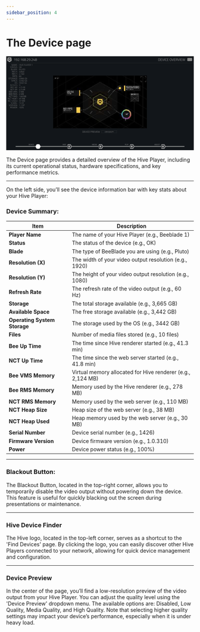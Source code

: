```yaml
---
sidebar_position: 4
---
```


# The Device page

![Device Main Page](\img\user-manual\device\device-page.png)

The Device page provides a detailed overview of the Hive Player, including its current operational status, hardware specifications, and key performance metrics.


---

On the left side, you’ll see the device information bar with key stats about your Hive Player:



### Device Summary:
| **Item**            | **Description**                                |
|---------------------|------------------------------------------------|
| **Player Name**      | The name of your Hive Player (e.g., Beeblade 1)|
| **Status**           | The status of the device (e.g., OK)            |
| **Blade**            | The type of BeeBlade you are using (e.g., Pluto)|
| **Resolution (X)**   | The width of your video output resolution (e.g., 1920)|
| **Resolution (Y)**   | The height of your video output resolution (e.g., 1080)|
| **Refresh Rate**     | The refresh rate of the video output (e.g., 60 Hz)|
| **Storage**          | The total storage available (e.g., 3,665 GB)   |
| **Available Space**  | The free storage available (e.g., 3,442 GB)    |
| **Operating System Storage** | The storage used by the OS (e.g., 3442 GB) |
| **Files**            | Number of media files stored (e.g., 10 files)  |
| **Bee Up Time**      | The time since Hive renderer started (e.g., 41.3 min)|
| **NCT Up Time**      | The time since the web server started (e.g., 41.8 min)|
| **Bee VMS Memory**   | Virtual memory allocated for Hive renderer (e.g., 2,124 MB)|
| **Bee RMS Memory**   | Memory used by the Hive renderer (e.g., 278 MB)|
| **NCT RMS Memory**   | Memory used by the web server (e.g., 110 MB)   |
| **NCT Heap Size**    | Heap size of the web server (e.g., 38 MB)      |
| **NCT Heap Used**    | Heap memory used by the web server (e.g., 30 MB)|
| **Serial Number**    | Device serial number (e.g., 1426)              |
| **Firmware Version** | Device firmware version (e.g., 1.0.310)        |
| **Power**            | Device power status (e.g., 100%)               |

---

### Blackout Button: 
The Blackout Button, located in the top-right corner, allows you to temporarily disable the video output without powering down the device. This feature is useful for quickly blacking out the screen during presentations or maintenance.

---

### Hive Device Finder
The Hive logo, located in the top-left corner, serves as a shortcut to the 'Find Devices' page. By clicking the logo, you can easily discover other Hive Players connected to your network, allowing for quick device management and configuration.

---

### Device Preview 
In the center of the page, you’ll find a low-resolution preview of the video output from your Hive Player. You can adjust the quality level using the 'Device Preview' dropdown menu. The available options are: Disabled, Low Quality, Media Quality, and High Quality. Note that selecting higher quality settings may impact your device’s performance, especially when it is under heavy load.
